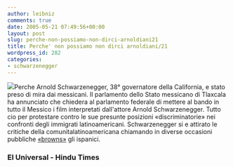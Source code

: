 ```yaml
---
author: leibniz
comments: true
date: 2005-05-21 07:49:56+00:00
layout: post
slug: perche-non-possiamo-non-dirci-arnoldiani21
title: Perche' non possiamo non dirci arnoldiani/21
wordpress_id: 282
categories:
- schwarzenegger
---
```


![](http://www.hindu.com/2003/10/07/images/2003100701261401.jpg)Perche Arnold Schwarzenegger, 38° governatore della
California, e stato preso di mira dai messicani. Il parlamento dello
Stato messicano di Tlaxcala ha annunciato che chiedera al parlamento
federale di mettere al bando in tutto il Messico i film interpretati
dall'attore Arnold Schwarzenegger. Tutto cio per protestare contro le
sue presunte posizioni «discriminatorie» nei confronti degli immigrati
latinoamericani. Schwarzenegger si e attirato le critiche della
comunitalatinoamericana chiamando in diverse occasioni pubbliche [«browns»](http://www2.eluniversal.com.mx/pls/impreso/noticia.html?id_nota=169732&tabla=notas) gli ispanici.  



### El Universal - Hindu Times  


